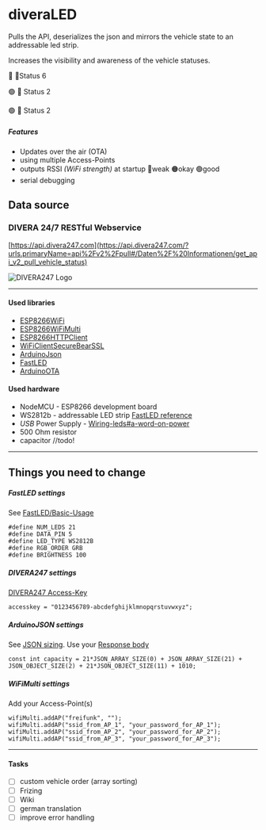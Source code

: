 
diveraLED
===========

Pulls the API, deserializes the json and mirrors the vehicle state to an addressable led strip.

Increases the visibility and awareness of the vehicle statuses. <br>

:red_circle: :fire_engine:Status 6

:green_circle: :minibus: Status 2

:green_circle: :red_car: Status 2


##### Features
- Updates over the air (OTA)
- using multiple Access-Points
- outputs RSSI _(WiFi strength)_ at startup :red_circle:weak :orange_circle:okay :green_circle:good
- serial debugging

## Data source
### DIVERA 24/7 RESTful Webservice
[https://api.divera247.com](https://api.divera247.com/?urls.primaryName=api%2Fv2%2Fpull#/Daten%2F%20Informationen/get_api_v2_pull_vehicle_status)

![DIVERA247 Logo](https://www.divera247.com/images/divera247.svg)

---

#### Used libraries
- [ESP8266WiFi](https://github.com/esp8266/Arduino/tree/master/libraries/ESP8266WiFi)
- [ESP8266WiFiMulti](https://github.com/esp8266/Arduino/blob/master/libraries/ESP8266WiFi/src/ESP8266WiFiMulti.h)
- [ESP8266HTTPClient](https://github.com/esp8266/Arduino/blob/master/libraries/ESP8266HTTPClient/src/ESP8266HTTPClient.h)
- [WiFiClientSecureBearSSL](https://github.com/esp8266/Arduino/blob/master/libraries/ESP8266WiFi/src/WiFiClientSecureBearSSL.h)
- [ArduinoJson](https://github.com/bblanchon/ArduinoJson)
- [FastLED](https://github.com/FastLED/FastLED)
- [ArduinoOTA](https://github.com/jandrassy/ArduinoOTA)


#### Used hardware
- NodeMCU - ESP8266 development board
- WS2812b - addressable LED strip [FastLED reference](https://github.com/FastLED/FastLED/wiki/Chipset-reference)
- _USB_ Power Supply - [Wiring-leds#a-word-on-power](https://github.com/FastLED/FastLED/wiki/Wiring-leds#a-word-on-power)
- 500 Ohm resistor
- capacitor //todo!

---

## Things **you** need to change
##### FastLED settings
See [FastLED/Basic-Usage](https://github.com/FastLED/FastLED/wiki/Basic-usage)
```
#define NUM_LEDS 21
#define DATA_PIN 5
#define LED_TYPE WS2812B
#define RGB_ORDER GRB
#define BRIGHTNESS 100
```
##### DIVERA247 settings
[DIVERA247 Access-Key](https://www.divera247.com/localmanagement/index-settings-api.html)
```
accesskey = "0123456789-abcdefghijklmnopqrstuvwxyz";
```

##### ArduinoJSON settings
See [JSON sizing](https://arduinojson.org/v6/assistant/). Use your [Response body](https://api.divera247.com/?urls.primaryName=api%2Fv2%2Fpull#/Daten%2F%20Informationen/get_api_v2_pull_vehicle_status)
```
const int capacity = 21*JSON_ARRAY_SIZE(0) + JSON_ARRAY_SIZE(21) + JSON_OBJECT_SIZE(2) + 21*JSON_OBJECT_SIZE(11) + 1010;
```
##### WiFiMulti settings
Add your Access-Point(s)
```
wifiMulti.addAP("freifunk", "");
wifiMulti.addAP("ssid_from_AP_1", "your_password_for_AP_1");
wifiMulti.addAP("ssid_from_AP_2", "your_password_for_AP_2");
wifiMulti.addAP("ssid_from_AP_3", "your_password_for_AP_3");
```

---

#### Tasks
- [ ] custom vehicle order (array sorting)
- [ ] Frizing
- [ ] Wiki
- [ ] german translation
- [ ] improve error handling
